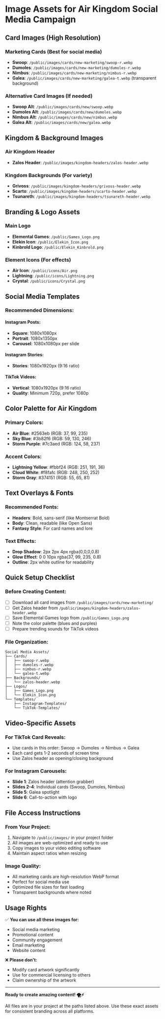 # Image Assets for Air Kingdom Social Media Campaign

## Card Images (High Resolution)

### **Marketing Cards** (Best for social media)
- **Swoop**: `/public/images/cards/new-marketing/swoop-r.webp`
- **Dumoles**: `/public/images/cards/new-marketing/dumoles-r.webp`
- **Nimbus**: `/public/images/cards/new-marketing/nimbus-r.webp`
- **Galea**: `/public/images/cards/new-marketing/galea-t.webp` (transparent background)

### **Alternative Card Images** (If needed)
- **Swoop Alt**: `/public/images/cards/new/swoop.webp`
- **Dumoles Alt**: `/public/images/cards/new/dumoles.webp`
- **Nimbus Alt**: `/public/images/cards/new/nimbus.webp`
- **Galea Alt**: `/public/images/cards/new/galea.webp`

## Kingdom & Background Images

### **Air Kingdom Header**
- **Zalos Header**: `/public/images/kingdom-headers/zalos-header.webp`

### **Kingdom Backgrounds** (For variety)
- **Grivoss**: `/public/images/kingdom-headers/grivoss-header.webp`
- **Scarto**: `/public/images/kingdom-headers/scarto-header.webp`
- **Tsunareth**: `/public/images/kingdom-headers/tsunareth-header.webp`

## Branding & Logo Assets

### **Main Logo**
- **Elemental Games**: `/public/Games_Logo.png`
- **Elekin Icon**: `/public/Elekin_Icon.png`
- **Kinbrold Logo**: `/public/Elekin_Kinbrold.png`

### **Element Icons** (For effects)
- **Air Icon**: `/public/icons/Air.png`
- **Lightning**: `/public/icons/Lightning.png`
- **Crystal**: `/public/icons/Crystal.png`

## Social Media Templates

### **Recommended Dimensions:**

#### **Instagram Posts:**
- **Square**: 1080x1080px
- **Portrait**: 1080x1350px
- **Carousel**: 1080x1080px per slide

#### **Instagram Stories:**
- **Stories**: 1080x1920px (9:16 ratio)

#### **TikTok Videos:**
- **Vertical**: 1080x1920px (9:16 ratio)
- **Quality**: Minimum 720p, prefer 1080p

## Color Palette for Air Kingdom

### **Primary Colors:**
- **Air Blue**: #2563eb (RGB: 37, 99, 235)
- **Sky Blue**: #3b82f6 (RGB: 59, 130, 246)
- **Storm Purple**: #7c3aed (RGB: 124, 58, 237)

### **Accent Colors:**
- **Lightning Yellow**: #fbbf24 (RGB: 251, 191, 36)
- **Cloud White**: #f8fafc (RGB: 248, 250, 252)
- **Storm Gray**: #374151 (RGB: 55, 65, 81)

## Text Overlays & Fonts

### **Recommended Fonts:**
- **Headers**: Bold, sans-serif (like Montserrat Bold)
- **Body**: Clean, readable (like Open Sans)
- **Fantasy Style**: For card names and lore

### **Text Effects:**
- **Drop Shadow**: 2px 2px 4px rgba(0,0,0,0.8)
- **Glow Effect**: 0 0 10px rgba(37, 99, 235, 0.8)
- **Outline**: 2px white outline for readability

## Quick Setup Checklist

### **Before Creating Content:**
- [ ] Download all card images from `/public/images/cards/new-marketing/`
- [ ] Get Zalos header from `/public/images/kingdom-headers/zalos-header.webp`
- [ ] Save Elemental Games logo from `/public/Games_Logo.png`
- [ ] Note the color palette (blues and purples)
- [ ] Prepare trending sounds for TikTok videos

### **File Organization:**
```
Social Media Assets/
├── Cards/
│   ├── swoop-r.webp
│   ├── dumoles-r.webp
│   ├── nimbus-r.webp
│   └── galea-t.webp
├── Backgrounds/
│   └── zalos-header.webp
├── Logos/
│   ├── Games_Logo.png
│   └── Elekin_Icon.png
└── Templates/
    ├── Instagram-Templates/
    └── TikTok-Templates/
```

## Video-Specific Assets

### **For TikTok Card Reveals:**
- Use cards in this order: Swoop → Dumoles → Nimbus → Galea
- Each card gets 1-2 seconds of screen time
- Use Zalos header as opening/closing background

### **For Instagram Carousels:**
- **Slide 1**: Zalos header (attention grabber)
- **Slides 2-4**: Individual cards (Swoop, Dumoles, Nimbus)
- **Slide 5**: Galea spotlight
- **Slide 6**: Call-to-action with logo

## File Access Instructions

### **From Your Project:**
1. Navigate to `/public/images/` in your project folder
2. All images are web-optimized and ready to use
3. Copy images to your video editing software
4. Maintain aspect ratios when resizing

### **Image Quality:**
- All marketing cards are high-resolution WebP format
- Perfect for social media use
- Optimized file sizes for fast loading
- Transparent backgrounds where noted

## Usage Rights

✅ **You can use all these images for:**
- Social media marketing
- Promotional content
- Community engagement
- Email marketing
- Website content

❌ **Please don't:**
- Modify card artwork significantly
- Use for commercial licensing to others
- Claim ownership of the artwork

---

**Ready to create amazing content! 🌪️⚡**

All files are in your project at the paths listed above. Use these exact assets for consistent branding across all platforms. 